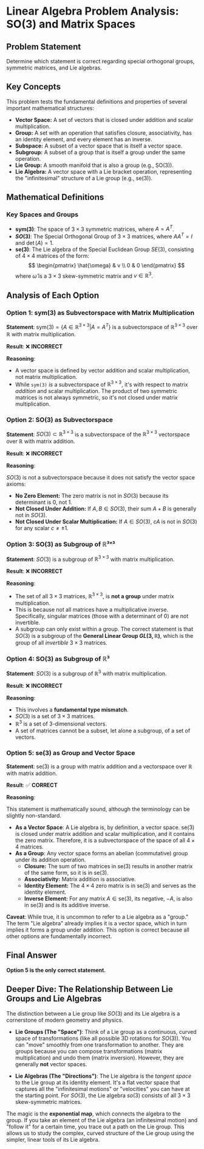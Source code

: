 # Linear Algebra Problem Analysis: SO(3) and Matrix Spaces

## Problem Statement

Determine which statement is correct regarding special orthogonal groups, symmetric matrices, and Lie algebras.

## Key Concepts

This problem tests the fundamental definitions and properties of several important mathematical structures:

*   **Vector Space:** A set of vectors that is closed under addition and scalar multiplication.
*   **Group:** A set with an operation that satisfies closure, associativity, has an identity element, and every element has an inverse.
*   **Subspace:** A subset of a vector space that is itself a vector space.
*   **Subgroup:** A subset of a group that is itself a group under the same operation.
*   **Lie Group:** A smooth manifold that is also a group (e.g., SO(3)).
*   **Lie Algebra:** A vector space with a Lie bracket operation, representing the "infinitesimal" structure of a Lie group (e.g., se(3)).

## Mathematical Definitions

### Key Spaces and Groups

*   **$\text{sym}(3)$**: The space of $3 \times 3$ symmetric matrices, where $A = A^T$.
*   **$SO(3)$**: The Special Orthogonal Group of $3 \times 3$ matrices, where $AA^T = I$ and $\det(A) = 1$.
*   **$\text{se}(3)$**: The Lie algebra of the Special Euclidean Group $SE(3)$, consisting of $4 \times 4$ matrices of the form:
    $$
    \begin{pmatrix}
    \hat{\omega} & v \\
    0 & 0
    \end{pmatrix}
    $$
    where $\hat{\omega}$ is a $3 \times 3$ skew-symmetric matrix and $v \in \mathbb{R}^3$.

## Analysis of Each Option

### Option 1: sym(3) as Subvectorspace with Matrix Multiplication

**Statement**: $\text{sym}(3) = \{A \in \mathbb{R}^{3 \times 3} | A = A^T\}$ is a subvectorspace of $\mathbb{R}^{3 \times 3}$ over $\mathbb{R}$ with matrix multiplication.

**Result**: ❌ **INCORRECT**

**Reasoning**:

*   A vector space is defined by vector addition and scalar multiplication, not matrix multiplication.
*   While `sym(3)` *is* a subvectorspace of $\mathbb{R}^{3 \times 3}$, it's with respect to matrix *addition* and scalar multiplication. The product of two symmetric matrices is not always symmetric, so it's not closed under matrix multiplication.

### Option 2: SO(3) as Subvectorspace

**Statement**: $SO(3) \subset \mathbb{R}^{3 \times 3}$ is a subvectorspace of the $\mathbb{R}^{3 \times 3}$ vectorspace over $\mathbb{R}$ with matrix addition.

**Result**: ❌ **INCORRECT**

**Reasoning**:

$SO(3)$ is not a subvectorspace because it does not satisfy the vector space axioms:

*   **No Zero Element:** The zero matrix is not in $SO(3)$ because its determinant is 0, not 1.
*   **Not Closed Under Addition:** If $A, B \in SO(3)$, their sum $A+B$ is generally not in $SO(3)$.
*   **Not Closed Under Scalar Multiplication:** If $A \in SO(3)$, $cA$ is not in $SO(3)$ for any scalar $c \neq \pm 1$.

### Option 3: SO(3) as Subgroup of ℝ³ˣ³

**Statement**: $SO(3)$ is a subgroup of $\mathbb{R}^{3 \times 3}$ with matrix multiplication.

**Result**: ❌ **INCORRECT**

**Reasoning**:

*   The set of all $3 \times 3$ matrices, $\mathbb{R}^{3 \times 3}$, is **not a group** under matrix multiplication.
*   This is because not all matrices have a multiplicative inverse. Specifically, singular matrices (those with a determinant of 0) are not invertible.
*   A subgroup can only exist within a group. The correct statement is that $SO(3)$ is a subgroup of the **General Linear Group $GL(3, \mathbb{R})$**, which is the group of all *invertible* $3 \times 3$ matrices.

### Option 4: SO(3) as Subgroup of ℝ³

**Statement**: $SO(3)$ is a subgroup of $\mathbb{R}^3$ with matrix multiplication.

**Result**: ❌ **INCORRECT**

**Reasoning**:

*   This involves a **fundamental type mismatch**.
*   $SO(3)$ is a set of $3 \times 3$ matrices.
*   $\mathbb{R}^3$ is a set of 3-dimensional vectors.
*   A set of matrices cannot be a subset, let alone a subgroup, of a set of vectors.

### Option 5: se(3) as Group and Vector Space

**Statement**: $\text{se}(3)$ is a group with matrix addition and a vectorspace over $\mathbb{R}$ with matrix addition.

**Result**: ✅ **CORRECT**

**Reasoning**:

This statement is mathematically sound, although the terminology can be slightly non-standard.

*   **As a Vector Space**: A Lie algebra is, by definition, a vector space. $\text{se}(3)$ is closed under matrix addition and scalar multiplication, and it contains the zero matrix. Therefore, it is a subvectorspace of the space of all $4 \times 4$ matrices.
*   **As a Group**: Any vector space forms an abelian (commutative) group under its addition operation.
    *   **Closure:** The sum of two matrices in $\text{se}(3)$ results in another matrix of the same form, so it is in $\text{se}(3)$.
    *   **Associativity:** Matrix addition is associative.
    *   **Identity Element:** The $4 \times 4$ zero matrix is in $\text{se}(3)$ and serves as the identity element.
    *   **Inverse Element:** For any matrix $A \in \text{se}(3)$, its negative, $-A$, is also in $\text{se}(3)$ and is its additive inverse.

**Caveat**: While true, it is uncommon to refer to a Lie algebra as a "group." The term "Lie algebra" already implies it is a vector space, which in turn implies it forms a group under addition. This option is correct because all other options are fundamentally incorrect.

## Final Answer

**Option 5 is the only correct statement.**

## Deeper Dive: The Relationship Between Lie Groups and Lie Algebras

The distinction between a Lie group like $SO(3)$ and its Lie algebra is a cornerstone of modern geometry and physics.

*   **Lie Groups (The "Space")**: Think of a Lie group as a continuous, curved space of transformations (like all possible 3D rotations for $SO(3)$). You can "move" smoothly from one transformation to another. They are groups because you can compose transformations (matrix multiplication) and undo them (matrix inversion). However, they are generally **not** vector spaces.

*   **Lie Algebras (The "Directions")**: The Lie algebra is the *tangent space* to the Lie group at its identity element. It's a flat vector space that captures all the "infinitesimal motions" or "velocities" you can have at the starting point. For $SO(3)$, the Lie algebra $so(3)$ consists of all $3 \times 3$ skew-symmetric matrices.

The magic is the **exponential map**, which connects the algebra to the group. If you take an element of the Lie algebra (an infinitesimal motion) and "follow it" for a certain time, you trace out a path on the Lie group. This allows us to study the complex, curved structure of the Lie group using the simpler, linear tools of its Lie algebra.